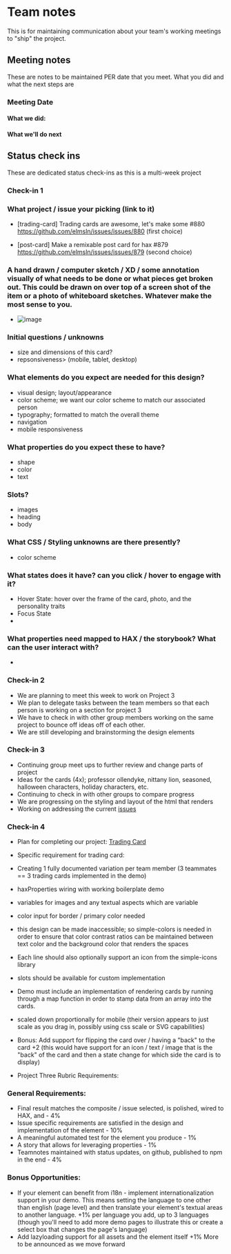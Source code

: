# Team notes
This is for maintaining communication about your team's working meetings to "ship" the project.

## Meeting notes
These are notes to be maintained PER date that you meet. What you did and what the next steps are
### Meeting Date

#### What we did:


#### What we'll do next


## Status check ins
These are dedicated status check-ins as this is a multi-week project
### Check-in 1
### What project / issue your picking (link to it)
- [trading-card] Trading cards are awesome, let's make some #880 https://github.com/elmsln/issues/issues/880  (first choice)

-  [post-card] Make a remixable post card for hax #879 https://github.com/elmsln/issues/issues/879 (second choice)

### A hand drawn / computer sketch / XD / some annotation visually of what needs to be done or what pieces get broken out. This could be drawn on over top of a screen shot of the item or a photo of whiteboard sketches. Whatever make the most sense to you.
- ![image](https://user-images.githubusercontent.com/81307828/140401508-be1fe0ef-ccfa-44f7-8dc9-1e18c51d61bf.png)

### Initial questions / unknowns
- size and dimensions of this card?
-  repsonsiveness> (mobile, tablet, desktop)
### What elements do you expect are needed for this design?
- visual design; layout/appearance
- color scheme; we want our color scheme to match our associated person
- typography; formatted to match the overall theme
-  navigation
-   mobile responsiveness
### What properties do you expect these to have?
- shape
-  color
-  text
### Slots?
- images
- heading
-  body
### What CSS / Styling unknowns are there presently?
-  color scheme
### What states does it have? can you click / hover to engage with it?
-  Hover State: hover over the frame of the card, photo, and the personality traits
-   Focus State
-   
### What properties need mapped to HAX / the storybook? What can the user interact with?
- 
### Check-in 2
-  We are planning to meet this week to work on Project 3 
-  We plan to delegate tasks between the team members so that each person is working on a section for project 3
- We have to check in with other group members working on the same project to bounce off ideas off of each other. 
- We are still developing and brainstorming the design elements 
### Check-in 3
- Continuing group meet ups to further review and change parts of project 
- Ideas for the cards (4x); professor ollendyke, nittany lion, seasoned, halloween characters, holiday characters, etc.
- Continuing to check in with other groups to compare progress
- We are progressing on the styling and layout of the html that renders
- Working on addressing the current [issues](https://github.com/ist402groupj/project-3/issues/3)
### Check-in 4
- Plan for completing our project: [Trading Card](https://github.com/elmsln/issues/issues/880)

- Specific requirement for trading card:
- Creating 1 fully documented variation per team member (3 teammates == 3 trading cards implemented in the demo)
- haxProperties wiring with working boilerplate demo
- variables for images and any textual aspects which are variable
- color input for border / primary color needed
- this design can be made inaccessible; so simple-colors is needed in order to ensure that color contrast ratios can be maintained between text color and the background color that renders the spaces
- Each line should also optionally support an icon from the simple-icons library
- slots should be available for custom implementation
- Demo must include an implementation of rendering cards by running through a map function in order to stamp data from an array into the cards.
- scaled down proportionally for mobile (their version appears to just scale as you drag in, possibly using css scale or SVG capabilities)
- Bonus: Add support for flipping the card over / having a "back" to the card +2 (this would have support for an icon / text / image that is the "back" of the card and then a state change for which side the card is to display)

- Project Three Rubric Requirements:
### General Requirements:
- Final result matches the composite / issue selected, is polished, wired to HAX, and - 4%
- Issue specific requirements are satisfied in the design and implementation of the element - 10%
- A meaningful automated test for the element you produce - 1%
- A story that allows for leveraging properties - 1%
- Teamnotes maintained with status updates, on github, published to npm in the end - 4%

### Bonus Opportunities:
- If your element can benefit from i18n - implement internationalization support in your demo. This means setting the language to one other than english (page level) and then translate your element's textual areas to another language. +1% per language you add, up to 3 languages (though you'll need to add more demo pages to illustrate this or create a select box that changes the page's language)
- Add lazyloading support for all assets and the element itself +1% More to be announced as we move forward


